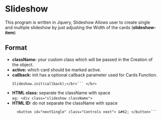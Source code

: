 # Slideshow
 This program is written in Jquery, Slideshow Allows user to create single and multiple slideshow by just adjusting the Width of the cards (**slideshow-item**) </br>
 
 ## Format  
  * **className:**  your custom class which will be passed in the Creation of the object.
  * **active:** which card should be marked active.
  * **callback:** init has a optional callback parameter used for Cards Function. </br>
      ```Slideshow = new slide(className,active)
      Slideshow.init(callback);</br>``` </br>

  * **HTML class:** separate the className with space </br>
      ```eg: <div class="slideshow className">``` </br>
  * **HTML ID:** do not separate the className with space </br>
      ```<button id="prevSingle" class="Controls prev"> &#60; </button>
        <button id="nextSingle" class="Controls next"> &#62; </button>```

